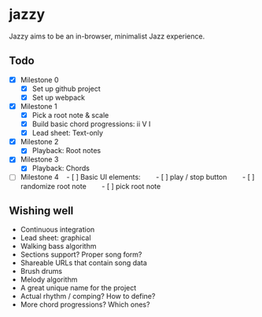 # jazzy

Jazzy aims to be an in-browser, minimalist Jazz experience.

## Todo

- [x] Milestone 0
    - [x] Set up github project
    - [x] Set up webpack
- [x] Milestone 1
    - [x] Pick a root note & scale
    - [x] Build basic chord progressions: ii V I
    - [x] Lead sheet: Text-only
- [x] Milestone 2
    - [x] Playback: Root notes
- [x] Milestone 3
    - [x] Playback: Chords
- [ ] Milestone 4
    - [ ] Basic UI elements:
        - [ ] play / stop button
        - [ ] randomize root note
        - [ ] pick root note

## Wishing well

- Continuous integration
- Lead sheet: graphical
- Walking bass algorithm
- Sections support? Proper song form?
- Shareable URLs that contain song data
- Brush drums
- Melody algorithm
- A great unique name for the project
- Actual rhythm / comping? How to define?
- More chord progressions? Which ones?
